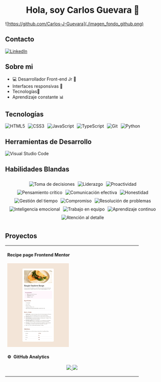<h1 align="center">Hola, soy <a>Carlos Guevara</a> 👋</h1>

![https://github.com/Carlos-J-Guevara](./imagen_fondo_github.png)
## Contacto
[![LinkedIn](https://img.shields.io/badge/LinkedIn-0A66C2?style=for-the-badge&logo=linkedin&logoColor=white)](https://www.linkedin.com/in/carlos-jose-angel-guevara-micciollo-a0925616b/)

## Sobre mi
- 💻 Desarrollador Front-end Jr  👋
- Interfaces responsivas 📲
- Tecnologías📡 
- Aprendizaje constante 📊

## Tecnologías
<div style="display: flex; gap: 10px; align-items: center;">
  <img src="https://img.shields.io/badge/HTML5-E34F26?style=for-the-badge&logo=html5&logoColor=white" alt="HTML5" style="pointer-events: none;">
  <img src="https://img.shields.io/badge/CSS3-1572B6?style=for-the-badge&logo=css3&logoColor=white" alt="CSS3" style="pointer-events: none;">
  <img src="https://img.shields.io/badge/JavaScript-F7DF1E?style=for-the-badge&logo=javascript&logoColor=black" alt="JavaScript" style="pointer-events: none;">
  <img src="https://img.shields.io/badge/TypeScript-3178C6?style=for-the-badge&logo=typescript&logoColor=white" alt="TypeScript" style="pointer-events: none;">
  <img src="https://img.shields.io/badge/Git-F05032?style=for-the-badge&logo=git&logoColor=white" alt="Git" style="pointer-events: none;">
  <img src="https://img.shields.io/badge/Python-3776AB?style=for-the-badge&logo=python&logoColor=white" alt="Python" style="pointer-events: none;">
</div>

## Herramientas de Desarrollo
<div style="display: flex; gap: 10px; align-items: center;">
  <img src="https://img.shields.io/badge/VS_Code-0078D4?style=for-the-badge&logo=visual-studio-code&logoColor=white" alt="Visual Studio Code" style="pointer-events: none;">
</div>


## Habilidades Blandas
<div style="display: flex; flex-wrap: wrap; justify-content: center; gap: 10px; padding: 10px;">
  <img src="https://img.shields.io/badge/Toma%20de%20decisiones-4CAF50?style=for-the-badge&logo=target&logoColor=black" alt="Toma de decisiones" style="pointer-events: none;">
  <img src="https://img.shields.io/badge/Liderazgo-0052CC?style=for-the-badge&logo=leader&logoColor=white" alt="Liderazgo" style="pointer-events: none;">
  <img src="https://img.shields.io/badge/Proactividad-FF5722?style=for-the-badge&logo=lightbulb&logoColor=white" alt="Proactividad" style="pointer-events: none;">
  <img src="https://img.shields.io/badge/Pensamiento%20crítico-673AB7?style=for-the-badge&logo=brain&logoColor=white" alt="Pensamiento crítico" style="pointer-events: none;">
  <img src="https://img.shields.io/badge/Comunicación%20efectiva-0D47A1?style=for-the-badge&logo=megaphone&logoColor=white" alt="Comunicación efectiva" style="pointer-events: none;">
  <img src="https://img.shields.io/badge/Honestidad-FFEB3B?style=for-the-badge&logo=trustpilot&logoColor=black" alt="Honestidad" style="pointer-events: none;">
  <img src="https://img.shields.io/badge/Gestión%20del%20tiempo-6A1B9A?style=for-the-badge&logo=clock&logoColor=white" alt="Gestión del tiempo" style="pointer-events: none;">
  <img src="https://img.shields.io/badge/Compromiso-3F51B5?style=for-the-badge&logo=handshake&logoColor=white" alt="Compromiso" style="pointer-events: none;">
  <img src="https://img.shields.io/badge/Resolución%20de%20problemas-E53935?style=for-the-badge&logo=code&logoColor=white" alt="Resolución de problemas" style="pointer-events: none;">
  <img src="https://img.shields.io/badge/Inteligencia%20emocional-AD1457?style=for-the-badge&logo=heart&logoColor=white" alt="Inteligencia emocional" style="pointer-events: none;">
  <img src="https://img.shields.io/badge/Trabajo%20en%20equipo-0288D1?style=for-the-badge&logo=teams&logoColor=white" alt="Trabajo en equipo" style="pointer-events: none;">
  <img src="https://img.shields.io/badge/Aprendizaje%20continuo-388E3C?style=for-the-badge&logo=book&logoColor=white" alt="Aprendizaje continuo" style="pointer-events: none;">
  <img src="https://img.shields.io/badge/Atención%20al%20detalle-5D4037?style=for-the-badge&logo=magnifying-glass&logoColor=white" alt="Atención al detalle" style="pointer-events: none;">
</div>

## Proyectos
<table>
<tr>
<td width="50%">
<h4 align="start">Recipe page Frontend Mentor</h4>
<div align="start">
<a href="https://github.com/Carlos-J-Guevara/Practica-recipe-page-main" target="_blank"><img src="https://github.com/Carlos-J-Guevara/Practica-recipe-page-main/blob/main/design/desktop-design.jpg" width="200" alt="Recipe page Frontend Mentor"></a>
<br>

#### ⚙️ &nbsp;GitHub Analytics
<p align="center">
  <a href="https://github.com/Carlos-J-Guevara">
    <div style="display: flex; justify-content: center; gap: 20px;">
      <img height="140em" src="https://github-readme-stats-eight-theta.vercel.app/api?username=Carlos-J-Guevara&show_icons=true&theme=algolia&include_all_commits=true&count_private=true"/>
      <img height="140em" src="https://github-readme-stats-eight-theta.vercel.app/api/top-langs/?username=Carlos-J-Guevara&layout=compact&langs_count=8&theme=algolia"/>
    </div>
  </a>
</p>

<!--
**Carlos-J-Guevara/Carlos-J-Guevara** is a ✨ _special_ ✨ repository because its `README.md` (this file) appears on your GitHub profile.

Here are some ideas to get you started:

- 🔭 I’m currently working on ...
- 🌱 I’m currently learning ...
- 👯 I’m looking to collaborate on ...
- 🤔 I’m looking for help with ...
- 💬 Ask me about ...
- 📫 How to reach me: ...
- 😄 Pronouns: ...
- ⚡ Fun fact: ...
-->

